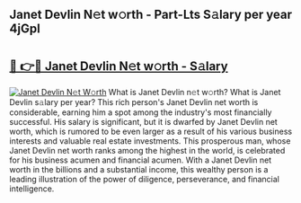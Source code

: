 ## Janet Devlin N𝚎t w𝚘rth - Part-Lts S𝚊lary per year 4jGpl

# <h2><a href="http://gc1t53j.nevu.top/?p=Janet+Devlin">🔗 👉🔴 Janet Devlin N𝚎t w𝚘rth - S𝚊lary</a></h2>

[![Janet Devlin N𝚎t W𝚘rth](https://i.imgur.com/Oavwk0R.jpeg)](http://gc1t53j.nevu.top/?p=Janet+Devlin)
What is Janet Devlin n𝚎t w𝚘rth? What is Janet Devlin s𝚊lary per year?
This rich person's Janet Devlin net worth is considerable, earning him a spot among the industry's most financially successful. His salary is significant, but it is dwarfed by Janet Devlin net worth, which is rumored to be even larger as a result of his various business interests and valuable real estate investments. This prosperous man, whose Janet Devlin net worth ranks among the highest in the world, is celebrated for his business acumen and financial acumen. With a Janet Devlin net worth in the billions and a substantial income, this wealthy person is a leading illustration of the power of diligence, perseverance, and financial intelligence.
